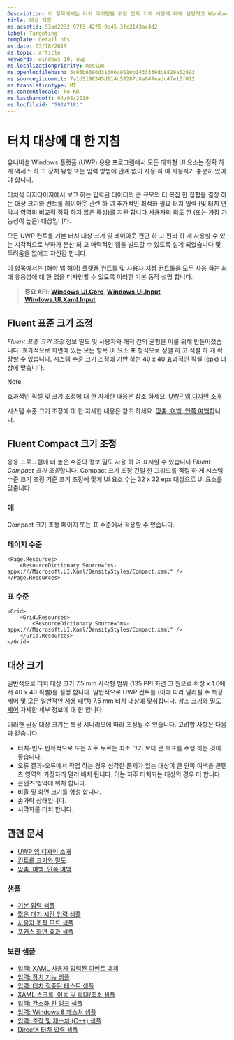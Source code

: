 ```yaml
---
Description: 이 항목에서는 터치 타기팅을 위한 접촉 기하 사용에 대해 설명하고 Windows 런타임 앱에서 타기팅에 대한 모범 사례를 제공합니다.
title: 대상 지정
ms.assetid: 93ad2232-97f3-42f5-9e45-3fc2143ac4d2
label: Targeting
template: detail.hbs
ms.date: 03/18/2019
ms.topic: article
keywords: windows 10, uwp
ms.localizationpriority: medium
ms.openlocfilehash: 5c05b6686d31606a9510b1433339dc8829a52893
ms.sourcegitcommit: 7a1d5198345d114c58287d8a047eadc4fe10f012
ms.translationtype: MT
ms.contentlocale: ko-KR
ms.lasthandoff: 04/08/2019
ms.locfileid: "59247181"
---
```

# <a name="guidelines-for-touch-targets"></a>터치 대상에 대 한 지침

유니버설 Windows 플랫폼 (UWP) 응용 프로그램에서 모든 대화형 UI 요소는 정확 하 게 액세스 하 고 장치 유형 또는 입력 방법에 관계 없이 사용 하 여 사용자가 충분히 있어야 합니다.

터치식 디지타이저에서 보고 하는 입력된 데이터의 큰 규모의 더 복잡 한 집합을 결정 하는 대상 크기와 컨트롤 레이아웃 관련 하 여 추가적인 최적화 필요 터치 입력 (및 터치 연락처 영역의 비교적 정확 하지 않은 특성)를 지원 합니다 사용자의 의도 한 (또는 가장 가능성이 높은) 대상입니다.

모든 UWP 컨트롤 기본 터치 대상 크기 및 레이아웃 편안 하 고 편리 하 게 사용할 수 있는 시각적으로 부하가 분산 되 고 매력적인 앱을 빌드할 수 있도록 설계 되었습니다 및 두려움을 없애고 자신감 합니다.

이 항목에서는 (해야 앱 해야) 플랫폼 컨트롤 및 사용자 지정 컨트롤을 모두 사용 하는 최대 유용성에 대 한 앱을 디자인할 수 있도록 이러한 기본 동작 설명 합니다.

> **중요 API**: [**Windows.UI.Core**](https://msdn.microsoft.com/library/windows/apps/br208383), [**Windows.UI.Input**](https://msdn.microsoft.com/library/windows/apps/br242084), [**Windows.UI.Xaml.Input**](https://msdn.microsoft.com/library/windows/apps/br227994)

## <a name="fluent-standard-sizing"></a>Fluent 표준 크기 조정

*Fluent 표준 크기 조정* 정보 밀도 및 사용자와 쾌적 간의 균형을 이룰 위해 만들어졌습니다. 효과적으로 화면에 있는 모든 항목 UI 요소 표 형식으로 정렬 하 고 적절 하 게 확장할 수 있습니다. 시스템 수준 크기 조정에 기반 하는 40 x 40 효과적인 픽셀 (epx) 대상에 맞춥니다.

> [!NOTE]
>효과적인 픽셀 및 크기 조정에 대 한 자세한 내용은 참조 하세요. [UWP 앱 디자인 소개](../basics/design-and-ui-intro.md#effective-pixels-and-scaling)
>
> 시스템 수준 크기 조정에 대 한 자세한 내용은 참조 하세요. [맞춤, 여백, 안쪽 여백](../layout/alignment-margin-padding.md)합니다.

## <a name="fluent-compact-sizing"></a>Fluent Compact 크기 조정

응용 프로그램에 더 높은 수준의 정보 밀도 사용 하 여 표시할 수 있습니다 *Fluent Compact 크기 조정*합니다. Compact 크기 조정 긴밀 한 그리드를 적절 하 게 시스템 수준 크기 조정 기준 크기 조정에 맞게 UI 요소 수는 32 x 32 epx 대상으로 UI 요소를 맞춥니다.

### <a name="examples"></a>예

Compact 크기 조정 페이지 또는 표 수준에서 적용할 수 있습니다.

### <a name="page-level"></a>페이지 수준

```xaml
<Page.Resources>
    <ResourceDictionary Source="ms-appx:///Microsoft.UI.Xaml/DensityStyles/Compact.xaml" />
</Page.Resources>
```

### <a name="grid-level"></a>표 수준

```xaml
<Grid>
    <Grid.Resources>
        <ResourceDictionary Source="ms-appx:///Microsoft.UI.Xaml/DensityStyles/Compact.xaml" />
    </Grid.Resources>
</Grid>
```

## <a name="target-size"></a>대상 크기

일반적으로 터치 대상 크기 7.5 mm 사각형 범위 (135 PPI 화면 고 원으로 확장 x 1.0에서 40 x 40 픽셀)를 설정 합니다. 일반적으로 UWP 컨트롤 (이에 따라 달라질 수 특정 제어 및 모든 일반적인 사용 패턴) 7.5 mm 터치 대상에 맞춰집니다. 참조 [크기와 밀도 제어](../style/spacing.md) 자세한 세부 정보에 대 한 합니다.

이러한 권장 대상 크기는 특정 시나리오에 따라 조정될 수 있습니다. 고려할 사항은 다음과 같습니다.

- 터치-빈도 반복적으로 또는 자주 누르는 최소 크기 보다 큰 목표를 수행 하는 것이 좋습니다.
- 오류 결과-오류에서 작업 하는 경우 심각한 문제가 있는 대상이 큰 안쪽 여백을 콘텐츠 영역의 가장자리 멀리 배치 됩니다. 이는 자주 터치되는 대상의 경우 더 합니다.
- 콘텐츠 영역에 위치 합니다.
- 비율 및 화면 크기를 형성 합니다.
- 손가락 상태입니다.
- 시각화를 터치 합니다.

## <a name="related-articles"></a>관련 문서

- [UWP 앱 디자인 소개](../basics/design-and-ui-intro.md)
- [컨트롤 크기와 밀도](../style/spacing.md)
- [맞춤, 여백, 안쪽 여백](../layout/alignment-margin-padding.md)

### <a name="samples"></a>샘플

- [기본 입력 샘플](https://go.microsoft.com/fwlink/p/?LinkID=620302)
- [짧은 대기 시간 입력 샘플](https://go.microsoft.com/fwlink/p/?LinkID=620304)
- [사용자 조작 모드 샘플](https://go.microsoft.com/fwlink/p/?LinkID=619894)
- [포커스 화면 효과 샘플](https://go.microsoft.com/fwlink/p/?LinkID=619895)

### <a name="archive-samples"></a>보관 샘플

- [입력: XAML 사용자 입력된 이벤트 예제](https://go.microsoft.com/fwlink/p/?linkid=226855)
- [입력: 장치 기능 샘플](https://go.microsoft.com/fwlink/p/?linkid=231530)
- [입력: 터치 적중된 테스트 샘플](https://go.microsoft.com/fwlink/p/?linkid=231590)
- [XAML 스크롤, 이동 및 확대/축소 샘플](https://go.microsoft.com/fwlink/p/?linkid=251717)
- [입력: 간소화 된 잉크 샘플](https://go.microsoft.com/fwlink/p/?linkid=246570)
- [입력: Windows 8 제스처 샘플](https://go.microsoft.com/fwlink/p/?LinkId=264995)
- [입력: 조작 및 제스처 (C++) 샘플](https://go.microsoft.com/fwlink/p/?linkid=231605)
- [DirectX 터치 입력 샘플](https://go.microsoft.com/fwlink/p/?LinkID=231627)
